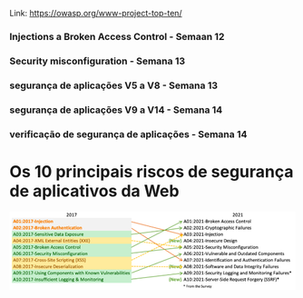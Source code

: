   Link: https://owasp.org/www-project-top-ten/

  
  <h3> Injections a Broken Access Control - Semaan 12 </h3>  </p>
  <h3> Security misconfiguration -  Semana 13</h3>  </p>
  <h3> segurança de aplicações V5 a V8 - Semana 13 </h3>  </p>
  <h3> segurança de aplicações V9 a V14 - Semana 14 </h3>  </p>
  <h3> verificação de segurança de aplicações - Semana 14 </h3>  </p>

  # Os 10 principais riscos de segurança de aplicativos da Web

  <img src="imagens/mapping.png" alt="Alt Text" width="1000"> </p>
